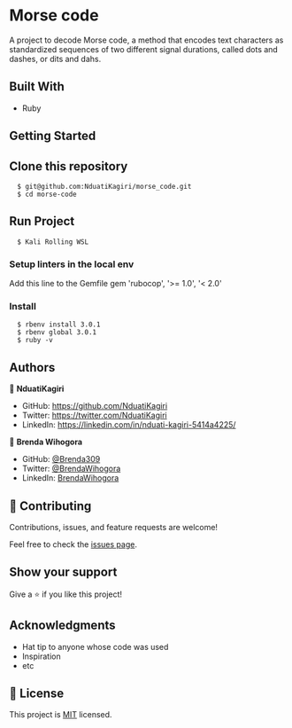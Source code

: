 # Morse code

A project to decode Morse code, a method that encodes text characters as standardized sequences of two different signal durations, called dots and dashes, or dits and dahs.

## Built With

- Ruby 

## Getting Started

## Clone this repository

      $ git@github.com:NduatiKagiri/morse_code.git
      $ cd morse-code

## Run Project
      $ Kali Rolling WSL 

### Setup linters in the local env

Add this line to the Gemfile
       gem 'rubocop', '>= 1.0', '< 2.0'

### Install
      $ rbenv install 3.0.1
      $ rbenv global 3.0.1
      $ ruby -v

## Authors

👤 **NduatiKagiri**

- GitHub: https://github.com/NduatiKagiri 
- Twitter: https://twitter.com/NduatiKagiri 
- LinkedIn: https://linkedin.com/in/nduati-kagiri-5414a4225/

👤 **Brenda Wihogora**

- GitHub: [@Brenda309](https://github.com/Brenda309)
- Twitter: [@BrendaWihogora](https://twitter.com/BrendaWihogora)
- LinkedIn: [BrendaWihogora](https://linkedin.com/in/BrendaWihogora/)

## 🤝 Contributing

Contributions, issues, and feature requests are welcome!

Feel free to check the [issues page](../../issues/).

## Show your support

Give a ⭐️ if you like this project!

## Acknowledgments

- Hat tip to anyone whose code was used
- Inspiration
- etc

## 📝 License

This project is [MIT](./MIT.md) licensed.
